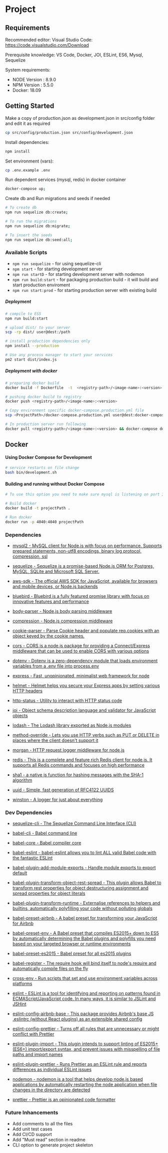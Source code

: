# Project

## Requirements

Recommended editor:
Visual Studio Code: https://code.visualstudio.com/Download

Prerequisite knowledge:
VS Code, Docker, JOI, ESLint, ES6, Mysql, Sequelize

System requirements:

- NODE Version : 8.9.0
- NPM Version : 5.5.0
- Docker: 18.09

## Getting Started

Make a copy of production.json as development.json in src/config folder and edit it as required
```sh
cp src/config/production.json src/config/development.json 
```
Install dependencies:

```sh
npm install
```

Set environment (vars):

```sh
cp .env.example .env
```


Run dependent services (mysql, redis) in docker container
```sh
docker-compose up;
```

Create db and Run migrations and seeds if needed
```sh
# To create db
npm run sequelize db:create;

# To run the migrations
npm run sequelize db:migrate; 

# To insert the seeds
npm run sequelize db:seed:all;
```

### Available Scripts

- `npm run sequelize` - for using sequelize-cli
- `npm start` - for starting development server
- `npm run startD` - for starting development server with nodemon
- `npm run build:start` - for packaging production build - it will build and start production enviroment
- `npm run start:prod` - for starting production server with existing build

##### Deployment

```sh
# compile to ES5
npm run build:start

# upload dist/ to your server
scp -rp dist/ user@dest:/path

# install production dependencies only
npm install --production

# Use any process manager to start your services
pm2 start dist/index.js
```

##### Deployment with docker

```sh
# preparing docker build
docker build -f Dockerfile  -t  <registry-path>/<image-name>:<version> .

# pushing docker build to registry
docker push <registry-path>/<image-name>:<version>

# Copy environment specific docker-compose.production.yml file
scp <ProjectPath>/docker-compose.production.yml user@dest:docker-compose.yml

# In production server run following
docker pull <registry-path>/<image-name>:<version> && docker-compose down && docker-compose up;
```

## Docker

#### Using Docker Compose for Development

```sh
# service restarts on file change
bash bin/development.sh
```

#### Building and running without Docker Compose

```bash
# To use this option you need to make sure mysql is listening on port 3306

# Build docker
docker build -t projectPath .

# Run docker
docker run -p 4040:4040 projectPath
```

### Dependencies
- [mysql2 - MySQL client for Node.js with focus on performance. Supports prepared statements, non-utf8 encodings, binary log protocol, compression, ssl](https://www.npmjs.com/package/mysql2)

- [sequelize - Sequelize is a promise-based Node.js ORM for Postgres, MySQL, SQLite and Microsoft SQL Server.](https://www.npmjs.com/package/sequelize)

- [aws-sdk - The official AWS SDK for JavaScript, available for browsers and mobile devices, or Node.js backends](https://www.npmjs.com/package/aws-sdk)

- [bluebird - Bluebird is a fully featured promise library with focus on innovative features and performance](https://www.npmjs.com/package/bluebird)

- [body-parser - Node.js body parsing middleware](https://www.npmjs.com/package/body-parser)

- [compression - Node.js compression middleware](https://www.npmjs.com/package/compression)

- [cookie-parser - Parse Cookie header and populate req.cookies with an object keyed by the cookie names. ](https://www.npmjs.com/package/cookie-parser)

- [cors - CORS is a node.js package for providing a Connect/Express middleware that can be used to enable CORS with various options](https://www.npmjs.com/package/cors)

- [dotenv - Dotenv is a zero-dependency module that loads environment variables from a .env file into process.env](https://www.npmjs.com/package/dotenv)

- [express - Fast, unopinionated, minimalist web framework for node](https://www.npmjs.com/package/express)

- [helmet - Helmet helps you secure your Express apps by setting various HTTP headers](https://www.npmjs.com/package/helmet)

- [http-status - Utility to interact with HTTP status code](https://www.npmjs.com/package/http-status)

- [joi - Object schema description language and validator for JavaScript objects](https://www.npmjs.com/package/joi)

- [lodash - The Lodash library exported as Node.js modules](https://www.npmjs.com/package/lodash)

- [method-override - Lets you use HTTP verbs such as PUT or DELETE in places where the client doesn't support it](https://www.npmjs.com/package/method-override)

- [morgan - HTTP request logger middleware for node.js](https://www.npmjs.com/package/morgan)

- [redis - This is a complete and feature rich Redis client for node.js. It supports all Redis commands and focuses on high performance](https://www.npmjs.com/package/redis)

- [sha1 - a native js function for hashing messages with the SHA-1 algorithm](https://www.npmjs.com/package/sha1)

- [uuid - Simple, fast generation of RFC4122 UUIDS](https://www.npmjs.com/package/uuid)

- [winston - A logger for just about everything](https://www.npmjs.com/package/winston)

### Dev Dependencies

- [sequelize-cli - The Sequelize Command Line Interface (CLI)](https://www.npmjs.com/package/sequelize-cli)

- [babel-cli - Babel command line](https://www.npmjs.com/package/babel-cli)

- [babel-core - Babel compiler core](https://www.npmjs.com/package/babel-core)

- [babel-eslint - babel-eslint allows you to lint ALL valid Babel code with the fantastic ESLint](https://www.npmjs.com/package/babel-eslint)

- [babel-plugin-add-module-exports - Handle module exports to export default ](https://www.npmjs.com/package/babel-plugin-add-module-exports)

- [babel-plugin-transform-object-rest-spread - This plugin allows Babel to transform rest properties for object destructuring assignment and spread properties for object literals](https://www.npmjs.com/package/babel-plugin-transform-object-rest-spread)

- [babel-plugin-transform-runtime - Externalise references to helpers and builtins, automatically polyfilling your code without polluting globals](https://www.npmjs.com/package/babel-plugin-transform-runtime)

- [babel-preset-airbnb - A babel preset for transforming your JavaScript for Airbnb](https://www.npmjs.com/package/babel-preset-airbnb)

- [babel-preset-env - A Babel preset that compiles ES2015+ down to ES5 by automatically determining the Babel plugins and polyfills you need based on your targeted browser or runtime environments](https://www.npmjs.com/package/babel-preset-env)

- [babel-preset-es2015 - Babel preset for all es2015 plugins](https://www.npmjs.com/package/babel-preset-es2015)

- [babel-register - The require hook will bind itself to node's require and automatically compile files on the fly](https://www.npmjs.com/package/babel-register)

- [cross-env - Run scripts that set and use environment variables across platforms](https://www.npmjs.com/package/cross-env)

- [eslint - ESLint is a tool for identifying and reporting on patterns found in ECMAScript/JavaScript code. In many ways, it is similar to JSLint and JSHint](https://www.npmjs.com/package/eslint)

- [eslint-config-airbnb-base - This package provides Airbnb's base JS .eslintrc (without React plugins) as an extensible shared config](https://www.npmjs.com/package/eslint-config-airbnb-base)

- [eslint-config-prettier - Turns off all rules that are unnecessary or might conflict with Prettier](https://www.npmjs.com/package/eslint-config-prettier)

- [eslint-plugin-import - This plugin intends to support linting of ES2015+ (ES6+) import/export syntax, and prevent issues with misspelling of file paths and import names](https://www.npmjs.com/package/eslint-plugin-import)

- [eslint-plugin-prettier - Runs Prettier as an ESLint rule and reports differences as individual ESLint issues](https://www.npmjs.com/package/eslint-plugin-prettier)

- [nodemon - nodemon is a tool that helps develop node.js based applications by automatically restarting the node application when file changes in the directory are detected](https://www.npmjs.com/package/nodemon)

- [prettier - Prettier is an opinionated code formatter](https://www.npmjs.com/package/prettier)


### Future Inhancements

- Add comments to all the files
- Add unit test cases
- Add CI/CD support
- Add "Must read" section in readme
- CLI option to generate project skeleton
